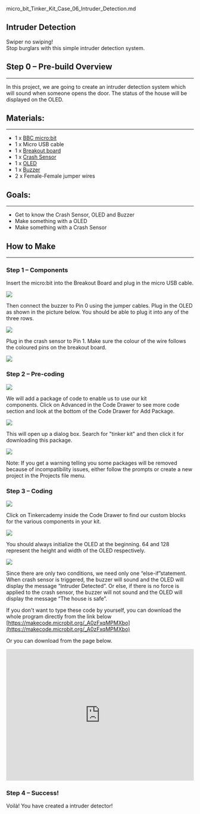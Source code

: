 micro_bit_Tinker_Kit_Case_06_Intruder_Detection.md  

## Intruder Detection  


Swiper no swiping!  
Stop burglars with this simple intruder detection system.  


## Step 0 – Pre-build Overview      
---

In this project, we are going to create an intruder detection system which will sound when someone opens the door. The status of the house will be displayed on the OLED.  

## Materials:    
---
- 1 x [BBC micro:bit](http://www.elecfreaks.com/estore/micro-bit-board.html)  
- 1 x Micro USB cable  
- 1 x [Breakout board](http://www.elecfreaks.com/estore/elecfreaks-micro-bit-breakout-board.html)  
- 1 x [Crash Sensor](https://www.elecfreaks.com/estore/octopus-crash-sensor-brick.html)  
- 1 x [OLED](https://www.elecfreaks.com/estore/iic-oled.html)  
- 1 x [Buzzer](https://www.elecfreaks.com/estore/octopus-passive-buzzer-brick-obpb01.html)  
- 2 x Female-Female jumper wires  


## Goals:    
---
- Get to know the Crash Sensor, OLED and Buzzer  
- Make something with a OLED  
- Make something with a Crash Sensor  


## How to Make    
---
### Step 1 – Components    
Insert the micro:bit into the Breakout Board and plug in the micro USB cable.  

![](https://i.imgur.com/cvJnbqE.jpg)  

Then connect the buzzer to Pin 0 using the jumper cables. Plug in the OLED as shown in the picture below. You should be able to plug it into any of the three rows.  

![](https://i.imgur.com/3benydL.jpg)  

Plug in the crash sensor to Pin 1. Make sure the colour of the wire follows the coloured pins on the breakout board.  

![](https://i.imgur.com/YvQkd81.jpg)  


### Step 2 – Pre-coding    

![](https://i.imgur.com/qPgEmnW.jpg)  

We will add a package of code to enable us to use our kit components. Click on Advanced in the Code Drawer to see more code section and look at the bottom of the Code Drawer for Add Package.  

![](https://i.imgur.com/IWhPZeP.png)  

This will open up a dialog box. Search for "tinker kit" and then click it for downloading this package.   

![](https://i.imgur.com/b0vriWO.png)  

Note: If you get a warning telling you some packages will be removed because of incompatibility issues, either follow the prompts or create a new project in the Projects file menu.  


### Step 3 – Coding    

![](https://i.imgur.com/OKjXb0c.jpg)  

Click on Tinkercademy inside the Code Drawer to find our custom blocks for the various components in your kit.  

![](https://i.imgur.com/UwHfSVv.jpg)  

You should always initialize the OLED at the beginning. 64 and 128 represent the height and width of the OLED respectively.  

![](https://i.imgur.com/GIhLCLU.jpg)  

Since there are only two conditions, we need only one “else-if”statement.  
When crash sensor is triggered, the buzzer will sound and the OLED will display the message “Intruder Detected”. Or else, if there is no force is applied to the crash sensor, the buzzer will not sound and the OLED will display the message “The house is safe”.  

If you don't want to type these code by yourself, you can download the whole program directly from the link below [https://makecode.microbit.org/_A0zFxqMPMXbo](https://makecode.microbit.org/_A0zFxqMPMXbo)

Or you can download from the page below.  

<div style="position:relative;height:0;padding-bottom:70%;overflow:hidden;"><iframe style="position:absolute;top:0;left:0;width:100%;height:100%;" src="https://makecode.microbit.org/#pub:_A0zFxqMPMXbo" frameborder="0" sandbox="allow-popups allow-forms allow-scripts allow-same-origin"></iframe></div>  


### Step 4 – Success!    
Voilà! You have created a intruder detector!  
